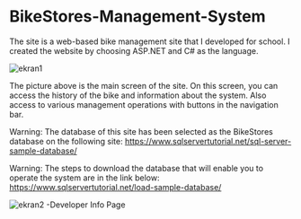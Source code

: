# BikeStores-Management-System
The site is a web-based bike management site that I developed for school. I created the website by choosing ASP.NET and C# as the language. 

![ekran1](https://user-images.githubusercontent.com/114110417/202799867-e0e0638f-4940-4c52-bd59-bcd5adc1591f.png)


The picture above is the main screen of the site. On this screen, you can access the history of the bike and information about the system. Also access to various management operations with buttons in the navigation bar.



Warning: The database of this site has been selected as the BikeStores database on the following site:
https://www.sqlservertutorial.net/sql-server-sample-database/

Warning: The steps to download the database that will enable you to operate the system are in the link below:
https://www.sqlservertutorial.net/load-sample-database/



![ekran2](https://user-images.githubusercontent.com/114110417/202800760-35f58a47-8fc3-46bd-9353-53f111cbf435.png)
-Developer Info Page
